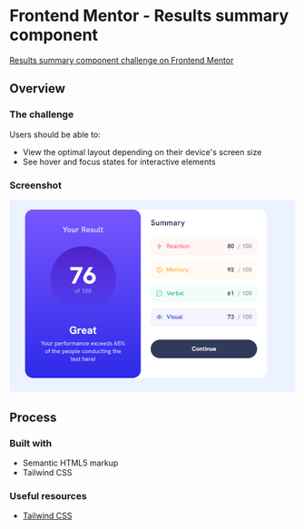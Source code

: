 # Frontend Mentor - Results summary component

[Results summary component challenge on Frontend Mentor](https://www.frontendmentor.io/challenges/results-summary-component-CE_K6s0maV)

## Overview

### The challenge

Users should be able to:

- View the optimal layout depending on their device's screen size
- See hover and focus states for interactive elements

### Screenshot

![Screenshot](./assets/images/screenshot.png)

## Process

### Built with

- Semantic HTML5 markup
- Tailwind CSS

### Useful resources

- [Tailwind CSS](https://tailwindcss.com/)
